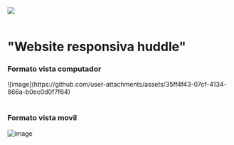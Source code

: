 <img src="https://user-images.githubusercontent.com/73097560/115834477-dbab4500-a447-11eb-908a-139a6edaec5c.gif"><br><br>

<h1>"Website  responsiva huddle"  </h1>



<h3>
  Formato vista computador
</h3>
![image](https://github.com/user-attachments/assets/35ff4f43-07cf-4134-866a-b0ec0d0f7f64)
<br><br>

<h3>
  Formato vista movil
</h3>

![image](https://github.com/user-attachments/assets/cd56eb02-1759-4ad9-8489-71a030bd670f)
